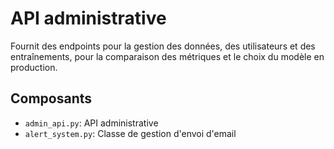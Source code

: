 # API administrative

Fournit des endpoints pour la gestion des données, des utilisateurs et des entraînements, pour la comparaison des métriques et le choix du modèle en production.

## Composants

- `admin_api.py`: API administrative
- `alert_system.py`: Classe de gestion d'envoi d'email
